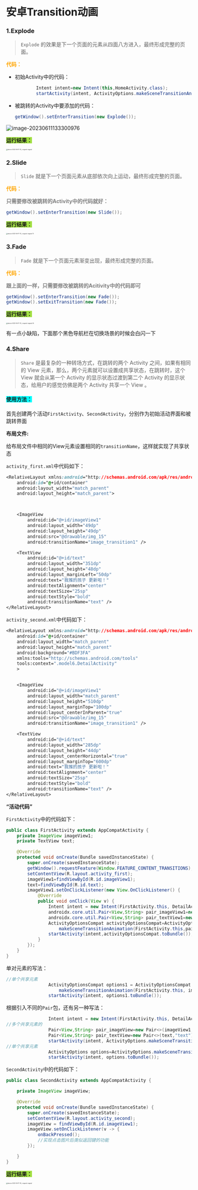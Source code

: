 # 安卓Transition动画



### 1.**Explode** 

> `Explode` 的效果是下一个页面的元素从四面八方进入，最终形成完整的页面。

<font color="orange"><b>代码：</b></font> 

+ 初始Activity中的代码：

  ```java
          Intent intent=new Intent(this,HomeActivity.class);
          startActivity(intent, ActivityOptions.makeSceneTransitionAnimation(this).toBundle());
  ```

+ 被跳转的Activity中要添加的代码：

  ```java
  getWindow().setEnterTransition(new Explode());
  ```

![image-20230611133300976](https://voyager0587.oss-cn-guangzhou.aliyuncs.com/%E7%AC%94%E8%AE%B0%E5%9B%BE%E7%89%87/202306111333017.png)



<span style="background-color:#a2e043;"><b>运行结果：</b></span>

<img src="https://voyager0587.oss-cn-guangzhou.aliyuncs.com/%E7%AC%94%E8%AE%B0%E5%9B%BE%E7%89%87/202306111329812.gif" alt="device-2023-06-11-13_-original-original" style="zoom:25%;" />



### 2.Slide

> `Slide` 就是下一个页面元素从底部依次向上运动，最终形成完整的页面。



<font color="orange"><b>代码：</b></font>

**<font color=Gray>只需要修改被跳转的Activity中的代码就好：</font>**

```JAVA
getWindow().setEnterTransition(new Slide());
```

<span style="background-color:#a2e043;"><b>运行结果：</b></span>

<img src="https://voyager0587.oss-cn-guangzhou.aliyuncs.com/%E7%AC%94%E8%AE%B0%E5%9B%BE%E7%89%87/202306111341050.gif" alt="device-2023-06-11-13_-original-original (1)" style="zoom:25%;" />

### 3.Fade

> `Fade` 就是下一个页面元素渐变出现，最终形成完整的页面。



<font color="orange"><b>代码：</b></font>

**<font color=Gray>跟上面的一样，只需要修改被跳转的Acitivity中的代码即可</font>**

```java
getWindow().setEnterTransition(new Fade());
getWindow().setExitTransition(new Fade());
```

<span style="background-color:#a2e043;"><b>运行结果：</b></span>

<img src="https://voyager0587.oss-cn-guangzhou.aliyuncs.com/%E7%AC%94%E8%AE%B0%E5%9B%BE%E7%89%87/202306111345086.gif" alt="device-2023-06-11-13_-original-original (2)" style="zoom:25%;" />



有一点小缺陷，下面那个黑色导航栏在切换场景的时候会白闪一下

### 4.Share

> `Share` 是最复杂的一种转场方式，在跳转的两个 Activity 之间，如果有相同的 View 元素，那么，两个元素就可以设置成共享状态，在跳转时，这个 View 就会从第一个 Activity 的显示状态过渡到第二个 Activity 的显示状态，给用户的感觉仿佛是两个 Activity 共享一个 View 。

#### <span style="background-color:#00FFFF;"><b>使用方法：</b></span>

首先创建两个活动`FirstActivity`、`SecondActivity`，分别作为初始活动界面和被跳转界面

**布局文件:**

给布局文件中相同的View元素设置相同的`transitionName`，这样就实现了共享状态

`activity_first.xml`中代码如下：

```css
<RelativeLayout xmlns:android="http://schemas.android.com/apk/res/android"
    android:id="@+id/container"
    android:layout_width="match_parent"
    android:layout_height="match_parent">



    <ImageView
        android:id="@+id/imageView1"
        android:layout_width="49dp"
        android:layout_height="49dp"
        android:src="@drawable/img_15"
        android:transitionName="image_transition1" />

    <TextView
        android:id="@+id/text"
        android:layout_width="351dp"
        android:layout_height="48dp"
        android:layout_marginLeft="50dp"
        android:text="我推的孩子 更新啦！"
        android:textAlignment="center"
        android:textSize="25sp"
        android:textStyle="bold"
        android:transitionName="text" />
</RelativeLayout>
```

`activity_second.xml`中代码如下：

```css
<RelativeLayout xmlns:android="http://schemas.android.com/apk/res/android"
    android:id="@+id/container"
    android:layout_width="match_parent"
    android:layout_height="match_parent"
    android:background="#BDF3FA"
    xmlns:tools="http://schemas.android.com/tools"
    tools:context=".model6.DetailActivity"
    >


    <ImageView
        android:id="@+id/imageView1"
        android:layout_width="match_parent"
        android:layout_height="510dp"
        android:layout_marginTop="100dp"
        android:layout_centerInParent="true"
        android:src="@drawable/img_15"
        android:transitionName="image_transition1" />

    <TextView
        android:id="@+id/text"
        android:layout_width="285dp"
        android:layout_height="44dp"
        android:layout_centerHorizontal="true"
        android:layout_marginTop="600dp"
        android:text="我推的孩子 更新啦！"
        android:textAlignment="center"
        android:textSize="25sp"
        android:textStyle="bold"
        android:transitionName="text" />
</RelativeLayout>
```

**“活动代码”**

`FirstActivity`中的代码如下：

```java
public class FirstActivity extends AppCompatActivity {
    private ImageView imageView1;
    private TextView text;

    @Override
    protected void onCreate(Bundle savedInstanceState) {
        super.onCreate(savedInstanceState);
        getWindow().requestFeature(Window.FEATURE_CONTENT_TRANSITIONS);
        setContentView(R.layout.activity_first);
        imageView1=findViewById(R.id.imageView1);
        text=findViewById(R.id.text);
        imageView1.setOnClickListener(new View.OnClickListener() {
            @Override
            public void onClick(View v) {
				Intent intent = new Intent(FirstActivity.this, DetailActivity.class);
                androidx.core.util.Pair<View,String> pair_imageView1=new androidx.core.util.Pair<>(imageView1,"image_transition1");
                androidx.core.util.Pair<View,String> pair_textView1=new androidx.core.util.Pair<>(text,"text");
                ActivityOptionsCompat activityOptionsCompat=ActivityOptionsCompat.
                    makeSceneTransitionAnimation(FirstActivity.this,pair_imageView1,pair_textView1);
                startActivity(intent,activityOptionsCompat.toBundle());
            }
        });
    }
}
```

单对元素的写法：

```java
//单个共享元素
                ActivityOptionsCompat options1 = ActivityOptionsCompat.
                    makeSceneTransitionAnimation(FirstActivity.this, imageView1, "image_transition1");
                startActivity(intent, options1.toBundle());
```

根据引入不同的`Pair`包，还有另一种写法：

```java
                Intent intent = new Intent(FirstActivity.this, DetailActivity.class);
//多个共享元素的
                Pair<View,String> pair_imageView=new Pair<>(imageView1,"image_transition1");
                Pair<View,String> pair_textView=new Pair<>(text,"text");
                startActivity(intent, ActivityOptions.makeSceneTransitionAnimation(FirstActivity.this,pair_imageView,pair_textView).toBundle());
//单个共享元素
                ActivityOptions options=ActivityOptions.makeSceneTransitionAnimation(FirstActivity.this,imageView1,"image_transition1");
                startActivity(intent, options.toBundle());

```

`SecondActivity`中的代码如下：

```java
public class SecondActivity extends AppCompatActivity {

    private ImageView imageView;

    @Override
    protected void onCreate(Bundle savedInstanceState) {
        super.onCreate(savedInstanceState);
        setContentView(R.layout.activity_second);
        imageView = findViewById(R.id.imageView1);
        imageView.setOnClickListener(v -> {
            onBackPressed();
            //实现点击图片后类似返回键的功能
        });

    }
}
```

<span style="background-color:#a2e043;"><b>运行结果：</b></span>

<img src="https://voyager0587.oss-cn-guangzhou.aliyuncs.com/%E7%AC%94%E8%AE%B0%E5%9B%BE%E7%89%87/202306111917061.gif" alt="device-2023-06-11-19_-original-original" style="zoom:25%;" />